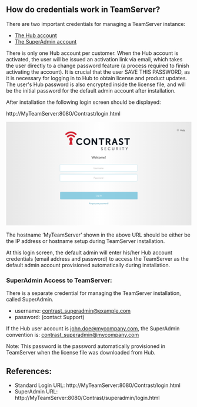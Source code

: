 <!--
title: "EOP TeamServer Credentials: Managing access accounts and passwords."
description: "EOP TeamServer credentials: Managing access accounts and passwords."
tags: "troubleshoot setup EOP TeamServer Hub SuperAdmin credentials"
-->

## How do credentials work in TeamServer?
There are two important credentials for managing a TeamServer instance:
* [The Hub account](https://hub.contrastsecurity.com/)
* [The SuperAdmin account](http://MyTeamServer:8080/Contrast/superadmin/login.html)

There is only one Hub account per customer.  When the Hub account is activated, the user will be issued an activation link via email, which takes the user directly to a change password feature (a process required to finish activating the account). It is crucial that the user SAVE THIS PASSWORD, as it is necessary for logging in to Hub to obtain license and product updates.  The user's Hub password is also encrypted inside the license file, and will be the initial password for the default admin account after installation.

After installation the following login screen should be displayed: 

http://MyTeamServer:8080/Contrast/login.html

<a href="assets/images/KB4-c01_1.png" rel="lightbox" title="TeamServer Login"><img class="thumbnail" src="assets/images/KB4-c01_1.png"/></a>


The hostname ‘MyTeamServer’ shown in the above URL should be either be the IP address or hostname setup during TeamServer installation.

At this login screen, the default admin will enter his/her Hub account credentials (email address and password) to access the TeamServer as the default admin account provisioned automatically during installation.

### SuperAdmin Access to TeamServer: 

There is a separate credential for managing the TeamServer installation, called SuperAdmin.

* username: contrast_superadmin@example.com
* password: (contact Support)

If the Hub user account is john.doe@mycompany.com, the SuperAdmin convention is:
contrast_superadmin@mycompany.com

Note: This password is the password automatically provisioned in TeamServer when the license file was downloaded from Hub.

## References:
* Standard Login URL: http://MyTeamServer:8080/Contrast/login.html
* SuperAdmin URL: http://MyTeamServer:8080/Contrast/superadmin/login.html 
